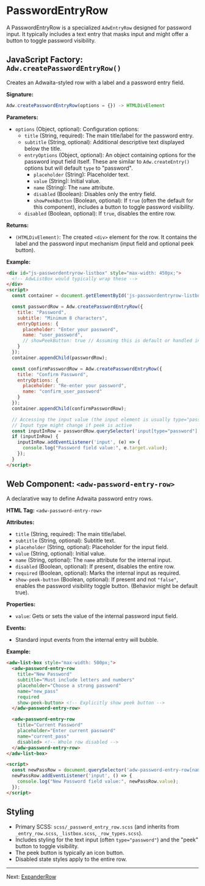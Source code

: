 # PasswordEntryRow

A PasswordEntryRow is a specialized `AdwEntryRow` designed for password input. It typically includes a text entry that masks input and might offer a button to toggle password visibility.

## JavaScript Factory: `Adw.createPasswordEntryRow()`

Creates an Adwaita-styled row with a label and a password entry field.

**Signature:**

```javascript
Adw.createPasswordEntryRow(options = {}) -> HTMLDivElement
```

**Parameters:**

*   `options` (Object, optional): Configuration options:
    *   `title` (String, required): The main title/label for the password entry.
    *   `subtitle` (String, optional): Additional descriptive text displayed below
        the title.
    *   `entryOptions` (Object, optional): An object containing options for the
        password input field itself. These are similar to `Adw.createEntry()`
        options but will default `type` to "password".
        *   `placeholder` (String): Placeholder text.
        *   `value` (String): Initial value.
        *   `name` (String): The `name` attribute.
        *   `disabled` (Boolean): Disables only the entry field.
        *   `showPeekButton` (Boolean, optional): If `true` (often the default for
            this component), includes a button to toggle password visibility.
    *   `disabled` (Boolean, optional): If `true`, disables the entire row.

**Returns:**

*   `(HTMLDivElement)`: The created `<div>` element for the row. It contains the
    label and the password input mechanism (input field and optional peek
    button).

**Example:**

```html
<div id="js-passwordentryrow-listbox" style="max-width: 450px;">
  <!-- AdwListBox would typically wrap these -->
</div>
<script>
  const container = document.getElementById('js-passwordentryrow-listbox');

  const passwordRow = Adw.createPasswordEntryRow({
    title: "Password",
    subtitle: "Minimum 8 characters",
    entryOptions: {
      placeholder: "Enter your password",
      name: "user_password",
      // showPeekButton: true // Assuming this is default or handled internally
    }
  });
  container.appendChild(passwordRow);

  const confirmPasswordRow = Adw.createPasswordEntryRow({
    title: "Confirm Password",
    entryOptions: {
      placeholder: "Re-enter your password",
      name: "confirm_user_password"
    }
  });
  container.appendChild(confirmPasswordRow);

  // Accessing the input value (the input element is usually type="password")
  // Input type might change if peek is active
  const inputInRow = passwordRow.querySelector('input[type="password"], input[type="text"]');
  if (inputInRow) {
    inputInRow.addEventListener('input', (e) => {
      console.log("Password field value:", e.target.value);
    });
  }
</script>
```

## Web Component: `<adw-password-entry-row>`

A declarative way to define Adwaita password entry rows.

**HTML Tag:** `<adw-password-entry-row>`

**Attributes:**

*   `title` (String, required): The main title/label.
*   `subtitle` (String, optional): Subtitle text.
*   `placeholder` (String, optional): Placeholder for the input field.
*   `value` (String, optional): Initial value.
*   `name` (String, optional): The `name` attribute for the internal input.
*   `disabled` (Boolean, optional): If present, disables the entire row.
*   `required` (Boolean, optional): Marks the internal input as required.
*   `show-peek-button` (Boolean, optional): If present and not `"false"`, enables the password visibility toggle button. (Behavior might be default true).

**Properties:**
*   `value`: Gets or sets the value of the internal password input field.

**Events:**
*   Standard input events from the internal entry will bubble.

**Example:**

```html
<adw-list-box style="max-width: 500px;">
  <adw-password-entry-row
    title="New Password"
    subtitle="Must include letters and numbers"
    placeholder="Choose a strong password"
    name="new_pass"
    required
    show-peek-button> <!-- Explicitly show peek button -->
  </adw-password-entry-row>

  <adw-password-entry-row
    title="Current Password"
    placeholder="Enter current password"
    name="current_pass"
    disabled> <!-- Whole row disabled -->
  </adw-password-entry-row>
</adw-list-box>

<script>
  const newPassRow = document.querySelector('adw-password-entry-row[name="new_pass"]');
  newPassRow.addEventListener('input', () => {
    console.log("New Password field value:", newPassRow.value);
  });
</script>
```

## Styling

*   Primary SCSS: `scss/_password_entry_row.scss` (and inherits from `_entry_row.scss`, `_listbox.scss`, `_row_types.scss`).
*   Includes styling for the text input (often `type="password"`) and the "peek" button to toggle visibility.
*   The peek button is typically an icon button.
*   Disabled state styles apply to the entire row.

---
Next: [ExpanderRow](./expanderrow.md)
